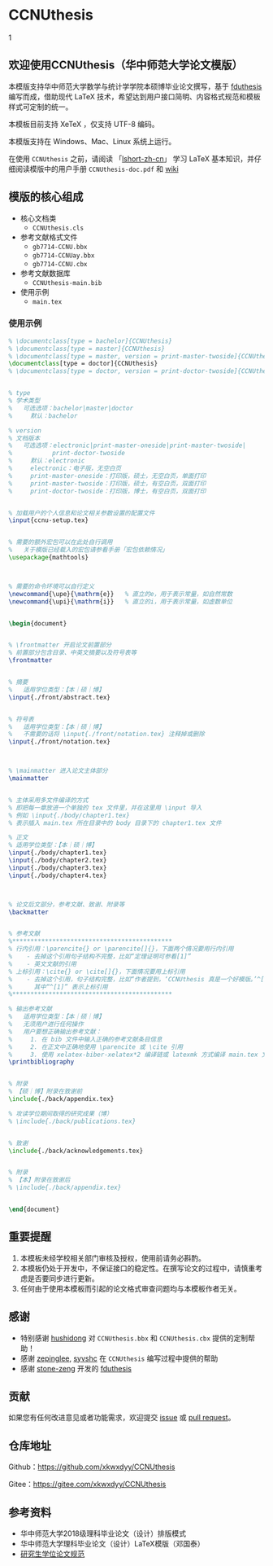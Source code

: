 # CCNUthesis
1
## 欢迎使用CCNUthesis（华中师范大学论文模版）

本模版支持华中师范大学数学与统计学学院本硕博毕业论文撰写，基于 [fduthesis](https://github.com/stone-zeng/fduthesis) 编写而成，借助现代 LaTeX 技术，希望达到用户接口简明、内容格式规范和模板样式可定制的统一。

本模板目前支持 XeTeX ，仅支持 UTF-8 编码。

本模版支持在 Windows、Mac、Linux 系统上运行。

在使用 `CCNUthesis` 之前，请阅读 「[lshort-zh-cn](https://ctan.math.illinois.edu/info/lshort/chinese/lshort-zh-cn.pdf)」 学习 LaTeX 基本知识，并仔细阅读模版中的用户手册 `CCNUthesis-doc.pdf` 和 [wiki](https://gitee.com/xkwxdyy/CCNUthesis/wikis/%E7%94%A8%E6%88%B7%E5%BF%85%E8%AF%BB)

## 模版的核心组成

- 核心文档类
  - `CCNUthesis.cls`
- 参考文献格式文件
  - `gb7714-CCNU.bbx`
  - `gb7714-CCNUay.bbx`
  - `gb7714-CCNU.cbx`
- 参考文献数据库
  - `CCNUthesis-main.bib`
- 使用示例
  - `main.tex`

### 使用示例

```latex
% \documentclass[type = bachelor]{CCNUthesis}
% \documentclass[type = master]{CCNUthesis}
% \documentclass[type = master, version = print-master-twoside]{CCNUthesis}
\documentclass[type = doctor]{CCNUthesis}
% \documentclass[type = doctor, version = print-doctor-twoside]{CCNUthesis}


% type
% 学术类型
%   可选选项：bachelor|master|doctor
%     默认：bachelor

% version
% 文档版本
%   可选选项：electronic|print-master-oneside|print-master-twoside|
%           print-doctor-twoside
%     默认：electronic
%     electronic：电子版，无空白页
%     print-master-oneside：打印版，硕士，无空白页，单面打印
%     print-master-twoside：打印版，硕士，有空白页，双面打印
%     print-doctor-twoside：打印版，博士，有空白页，双面打印


% 加载用户的个人信息和论文相关参数设置的配置文件
\input{ccnu-setup.tex}


% 需要的额外宏包可以在此处自行调用
%   关于模版已经载入的宏包请参看手册「宏包依赖情况」
\usepackage{mathtools}



% 需要的命令环境可以自行定义
\newcommand{\upe}{\mathrm{e}}   % 直立的e，用于表示常量，如自然常数      
\newcommand{\upi}{\mathrm{i}}   % 直立的i，用于表示常量，如虚数单位


\begin{document}


% \frontmatter 开启论文前置部分
% 前置部分包含目录、中英文摘要以及符号表等
\frontmatter


% 摘要
%   适用学位类型：【本｜硕｜博】
\input{./front/abstract.tex}


% 符号表
%   适用学位类型：【本｜硕｜博】
%   不需要的话将 \input{./front/notation.tex} 注释掉或删除
\input{./front/notation.tex}



% \mainmatter 进入论文主体部分
\mainmatter


% 主体采用多文件编译的方式
% 即把每一章放进一个单独的 tex 文件里，并在这里用 \input 导入
% 例如 \input{./body/chapter1.tex}
% 表示插入 main.tex 所在目录中的 body 目录下的 chapter1.tex 文件

% 正文
% 适用学位类型：【本｜硕｜博】
\input{./body/chapter1.tex}
\input{./body/chapter2.tex}
\input{./body/chapter3.tex}
\input{./body/chapter4.tex}



% 论文后文部分，参考文献、致谢、附录等
\backmatter


% 参考文献
%********************************************
% 行内引用：\parencite{} or \parencite[]{}，下面两个情况要用行内引用
%    - 去掉这个引用句子结构不完整，比如“定理证明可参看[1]”
%    - 英文文献的引用
% 上标引用：\cite{} or \cite[]{}，下面情况要用上标引用
%    - 去掉这个引用，句子结构完整，比如“作者提到，‘CCNUthesis 真是一个好模版。’^[1]”
%      其中“^[1]” 表示上标引用
%********************************************

% 输出参考文献
%   适用学位类型：【本｜硕｜博】
%   无须用户进行任何操作
%   用户要想正确输出参考文献：
%     1. 在 bib 文件中输入正确的参考文献条目信息
%     2. 在正文中正确地使用 \parencite 或 \cite 引用
%     3. 使用 xelatex-biber-xelatex*2 编译链或 latexmk 方式编译 main.tex 文件
\printbibliography


% 附录
% 【硕｜博】附录在致谢前
\include{./back/appendix.tex}

% 攻读学位期间取得的研究成果（博）
% \include{./back/publications.tex}


% 致谢
\include{./back/acknowledgements.tex}


% 附录
% 【本】附录在致谢后
% \include{./back/appendix.tex}


\end{document}
```


## 重要提醒

1. 本模板未经学校相关部门审核及授权，使用前请务必斟酌。
2. 本模板仍处于开发中，不保证接口的稳定性。在撰写论文的过程中，请慎重考虑是否要同步进行更新。
3. 任何由于使⽤本模板⽽引起的论⽂格式审查问题均与本模板作者⽆关。


## 感谢

- 特别感谢 [hushidong](https://github.com/hushidong) 对 `CCNUthesis.bbx` 和 `CCNUthesis.cbx` 提供的定制帮助！
- 感谢 [zepinglee](https://github.com/zepinglee), [syvshc](https://github.com/syvshc) 在 `CCNUthesis` 编写过程中提供的帮助
- 感谢 [stone-zeng](https://github.com/stone-zeng) 开发的 [fduthesis](https://github.com/stone-zeng/fduthesis)

## 贡献

如果您有任何改进意见或者功能需求，欢迎提交 [issue](https://gitee.com/xkwxdyy/CCNUthesis/issues) 或 [pull request](https://gitee.com/xkwxdyy/CCNUthesis/pulls)。

## 仓库地址

Github：https://github.com/xkwxdyy/CCNUthesis

Gitee：https://gitee.com/xkwxdyy/CCNUthesis

## 参考资料

- 华中师范大学2018级理科毕业论文（设计）排版模式
- 华中师范大学理科毕业论文（设计）LaTeX模版（邓国泰）
- [研究生学位论文规范](http://gs.ccnu.edu.cn/info/1049/1398.htm)

